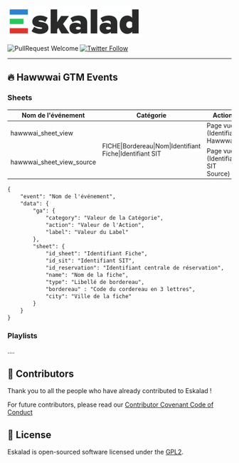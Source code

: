![Eskalad](logo.png)

![PullRequest Welcome](https://img.shields.io/badge/PR-welcome-brightgreen.svg?style=flat-square)
[![Twitter Follow](https://img.shields.io/twitter/follow/raccourciagency.svg?label=Twitter&style=social)](https://twitter.com/raccourciagency)

---

## :fire: Hawwwai GTM Events

### Sheets

<table>
    <thead>
        <tr>
            <th>Nom de l'événement</th>
            <th>Catégorie</th>
            <th>Action</th>
            <th>Label</th>
        </tr>
    </thead>
    <tbody>
        <tr>
            <td>hawwwai_sheet_view</td>
            <td rowspan="2">FICHE|Bordereau|Nom|Identifiant Fiche|Identifiant SIT</td>
            <td>Page vue (Identifiant Hawwwai)</td>
            <td>Identifiant Fiche Hawwwai</td>
        </tr>
        <tr>
            <td>hawwwai_sheet_view_source</td>
            <td>Page vue (Identifiant SIT Source)</td>
            <td>Identifiant SIT</td>
        </tr>
    </tbody>
</table>

```
{
    "event": "Nom de l'événement",
    "data": {
        "ga": {
            "category": "Valeur de la Catégorie",
            "action": "Valeur de l'Action",
            "label": "Valeur du Label"
        },
        "sheet": {
            "id_sheet": "Identifiant Fiche",
            "id_sit": "Identifiant SIT",
            "id_reservation": "Identifiant centrale de réservation",
            "name": "Nom de la fiche",
            "type": "Libellé de bordereau",
            "bordereau" : "Code du cordereau en 3 lettres",
            "city": "Ville de la fiche"
        }
    }
}
```

### Playlists

....

## :metal: Contributors

Thank you to all the people who have already contributed to Eskalad !

For future contributors, please read our [Contributor Covenant Code of Conduct](CODE_OF_CONDUCT.md)

## :bookmark: License

Eskalad is open-sourced software licensed under the [GPL2](LICENSE).
